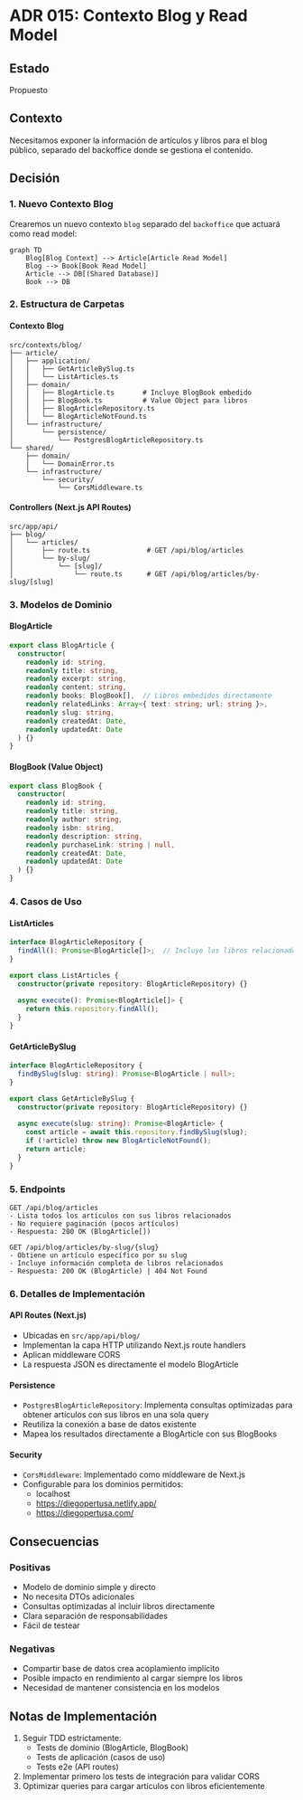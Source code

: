 # ADR 015: Contexto Blog y Read Model

## Estado
Propuesto

## Contexto
Necesitamos exponer la información de artículos y libros para el blog público, separado del backoffice donde se gestiona el contenido.

## Decisión

### 1. Nuevo Contexto Blog
Crearemos un nuevo contexto `blog` separado del `backoffice` que actuará como read model:

```mermaid
graph TD
    Blog[Blog Context] --> Article[Article Read Model]
    Blog --> Book[Book Read Model]
    Article --> DB[(Shared Database)]
    Book --> DB
```

### 2. Estructura de Carpetas

#### Contexto Blog
```
src/contexts/blog/
├── article/
│   ├── application/
│   │   ├── GetArticleBySlug.ts
│   │   └── ListArticles.ts
│   ├── domain/
│   │   ├── BlogArticle.ts       # Incluye BlogBook embedido
│   │   ├── BlogBook.ts          # Value Object para libros
│   │   ├── BlogArticleRepository.ts
│   │   └── BlogArticleNotFound.ts
│   └── infrastructure/
│       └── persistence/
│           └── PostgresBlogArticleRepository.ts
└── shared/
    ├── domain/
    │   └── DomainError.ts
    └── infrastructure/
        └── security/
            └── CorsMiddleware.ts
```

#### Controllers (Next.js API Routes)
```
src/app/api/
├── blog/
│   └── articles/
│       ├── route.ts              # GET /api/blog/articles
│       └── by-slug/
│           └── [slug]/
│               └── route.ts      # GET /api/blog/articles/by-slug/[slug]
```

### 3. Modelos de Dominio

#### BlogArticle
```typescript
export class BlogArticle {
  constructor(
    readonly id: string,
    readonly title: string,
    readonly excerpt: string,
    readonly content: string,
    readonly books: BlogBook[],  // Libros embedidos directamente
    readonly relatedLinks: Array<{ text: string; url: string }>,
    readonly slug: string,
    readonly createdAt: Date,
    readonly updatedAt: Date
  ) {}
}
```

#### BlogBook (Value Object)
```typescript
export class BlogBook {
  constructor(
    readonly id: string,
    readonly title: string,
    readonly author: string,
    readonly isbn: string,
    readonly description: string,
    readonly purchaseLink: string | null,
    readonly createdAt: Date,
    readonly updatedAt: Date
  ) {}
}
```

### 4. Casos de Uso

#### ListArticles
```typescript
interface BlogArticleRepository {
  findAll(): Promise<BlogArticle[]>;  // Incluye los libros relacionados
}

export class ListArticles {
  constructor(private repository: BlogArticleRepository) {}
  
  async execute(): Promise<BlogArticle[]> {
    return this.repository.findAll();
  }
}
```

#### GetArticleBySlug
```typescript
interface BlogArticleRepository {
  findBySlug(slug: string): Promise<BlogArticle | null>;
}

export class GetArticleBySlug {
  constructor(private repository: BlogArticleRepository) {}
  
  async execute(slug: string): Promise<BlogArticle> {
    const article = await this.repository.findBySlug(slug);
    if (!article) throw new BlogArticleNotFound();
    return article;
  }
}
```

### 5. Endpoints
```
GET /api/blog/articles
- Lista todos los artículos con sus libros relacionados
- No requiere paginación (pocos artículos)
- Respuesta: 200 OK (BlogArticle[])

GET /api/blog/articles/by-slug/{slug}
- Obtiene un artículo específico por su slug
- Incluye información completa de libros relacionados
- Respuesta: 200 OK (BlogArticle) | 404 Not Found
```

### 6. Detalles de Implementación

#### API Routes (Next.js)
- Ubicadas en `src/app/api/blog/`
- Implementan la capa HTTP utilizando Next.js route handlers
- Aplican middleware CORS
- La respuesta JSON es directamente el modelo BlogArticle

#### Persistence
- `PostgresBlogArticleRepository`: Implementa consultas optimizadas para obtener artículos con sus libros en una sola query
- Reutiliza la conexión a base de datos existente
- Mapea los resultados directamente a BlogArticle con sus BlogBooks

#### Security
- `CorsMiddleware`: Implementado como middleware de Next.js
- Configurable para los dominios permitidos:
  * localhost
  * https://diegopertusa.netlify.app/
  * https://diegopertusa.com/

## Consecuencias

### Positivas
- Modelo de dominio simple y directo
- No necesita DTOs adicionales
- Consultas optimizadas al incluir libros directamente
- Clara separación de responsabilidades
- Fácil de testear

### Negativas
- Compartir base de datos crea acoplamiento implícito
- Posible impacto en rendimiento al cargar siempre los libros
- Necesidad de mantener consistencia en los modelos

## Notas de Implementación
1. Seguir TDD estrictamente:
   - Tests de dominio (BlogArticle, BlogBook)
   - Tests de aplicación (casos de uso)
   - Tests e2e (API routes)
2. Implementar primero los tests de integración para validar CORS
3. Optimizar queries para cargar artículos con libros eficientemente
